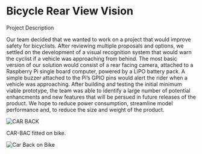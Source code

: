 # Bicycle Rear View Vision

Project Description

Our team decided that we wanted to work on a project that would improve safety for bicyclists. After reviewing multiple proposals and options, we settled on the development of a visual recognition system that would warn the cyclist if a vehicle was approaching from behind. The most basic version of our solution would consist of a rear facing camera, attached to a Raspberry Pi single board computer, powered by a LiPO battery pack. A simple buzzer attached to the Pi’s GPIO pins would alert the rider when a vehicle was approaching.
After building and testing the initial minimum viable prototype, the team was able to identify a large number of potential enhancments and new features that will be persued in future releases of the product. We hope to reduce power consumption, streamline model performance and, to reduce the size and weight of the product. 

![CAR BACK](https://user-images.githubusercontent.com/11370301/132293023-93656827-e750-4b45-a76b-27e16b1296c9.png)

CAR-BAC fitted on bike.

![Car Back on Bike](https://user-images.githubusercontent.com/11370301/132380344-f09759d8-1d35-4645-9d0a-329aee967107.png)

